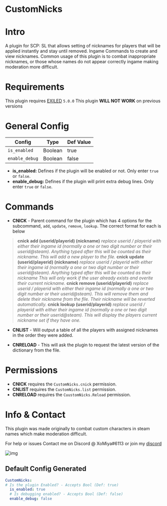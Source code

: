 # CustomNicks

<h1>Intro</h1>

A plugin for SCP: SL that allows setting of nicknames for players that will be applied instantly and stay until removed. Ingame Commands to create and view nicknames. Common usage of this plugin is to combat inappropriate nicknames, or those whose names do not appear correctly ingame making moderation more difficult.

<h1>Requirements</h1>

This plugin requires [EXILED](https://github.com/Exiled-Team/EXILED/releases "Exiled Releases") `5.0.0`
This plugin **WILL NOT WORK** on previous versions
<h1>General Config</h1>

| Config  | Type | Def Value |
| ------------- | ------------- | ------------- |
| `is_enabled`  | Boolean  | true  |
| `enable_debug`  | Boolean  | false  |

* **is_enabled:** Defines if the plugin will be enabled or not. Only enter `true` or `false`.
* **enable_debug:** Defines if the plugin will print extra debug lines. Only enter `true` or `false`.


<h1>Commands</h1>

* **CNICK** - Parent command for the plugin which has 4 options for the subcommand, `add`, `update`, `remove`, `lookup`. The correct format for each is below
> **cnick add (userid/playerid) (nickname)** *replace userid / playerid with either their ingame id (normally a one or two digit number or their userid@steam). Anything typed after this will be counted as their nickname. This will add a new player to the file.*
> **cnick update (userid/playerid) (nickname)** *replace userid / playerid with either their ingame id (normally a one or two digit number or their userid@steam). Anything typed after this will be counted as their nickname This will only work if the user already exists and overite their current nickname.*
> **cnick remove (userid/playerid)** *replace userid / playerid with either their ingame id (normally a one or two digit number or their userid@steam). This will remove them and delete their nickname from the file. Their nickname will be reverted automatically.*
> **cnick lookup (userid/playerid)** *replace userid / playerid with either their ingame id (normally a one or two digit number or their userid@steam). This will display the players current nickname set if they have one.*

* **CNLIST** - Will output a table of all the players with assigned nicknames in the order they were added.

* **CNRELOAD** - This will ask the plugin to request the latest version of the dictionary from the file.

<h1>Permissions</h1>

* **CNICK** requires the `CustomNicks.cnick` permission.
* **CNLIST** requires the `CustomNicks.list` permission.
* **CNRELOAD** requires the `CuustomNicks.Reload` permission.

<h1>Info & Contact</h1>

This plugin was made originally to combat custom characters in steam names which make moderation difficult.

For help or issues Contact me on Discord @ XoMiya#6113 or join my [discord](https://discord.gg/js4W9M5Csq "XoMiya's Kitchen")

![img](https://img.shields.io/github/downloads/XoMiya-WPC/CustomNicks/total?style=for-the-badge)

<h2>Default Config Generated</h2>

```yaml
CustomNicks:
# Is the plugin Enabled? - Accepts Bool (Def: true)
  is_enabled: true
  # Is debugging enabled? - Accepts Bool (Def: false)
  enable_debug: false
```
